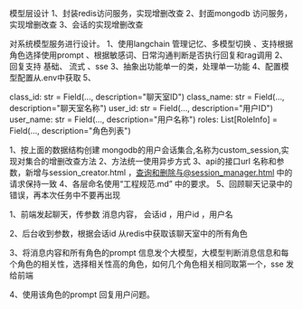 

模型层设计
1、封装redis访问服务，实现增删改查
2、封面mongodb 访问服务，实现增删改查
3、会话的实现增删改查

对系统模型服务进行设计。
1、使用langchain 管理记忆、多模型切换 、支持根据角色选择使用prompt 、根据敏感词、日常沟通判断是否执行回复和rag调用 
2、回复支持 基础、 流式 、sse 
3、抽象出功能单一的类，处理单一功能
4、配置模型配置从.env中获取
5、


class_id: str = Field(..., description="聊天室ID")
class_name: str = Field(..., description="聊天室名称")
user_id: str = Field(..., description="用户ID")
user_name: str = Field(..., description="用户名称")
roles: List[RoleInfo] = Field(..., description="角色列表")

1、按上面的数据结构创建 mongodb的用户会话集合,名称为custom_session,实现对集合的增删改查方法
2、方法统一使用异步方式
3、api的接口url 名称和参数，新增与session_creator.html ，查询和删除与@session_manager.html 中的请求保持一致
4、各层命名使用“工程规范.md” 中的要求。
5、回顾聊天记录中的错误，再本次任务中不要再出现


1、前端发起聊天，传参数 消息内容， 会话id ，用户id ，用户名

2、后台收到参数，根据会话id 从redis中获取该聊天室中的所有角色

3、将消息内容和所有角色的prompt 信息发个大模型，大模型判断消息信息和每个角色的相关性，选择相关性高的角色，如何几个角色相关相同取第一个，sse 发给前端

4、使用该角色的prompt 回复用户问题。


